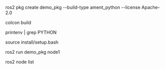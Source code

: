 <!-- ros2 创建包 -->
ros2 pkg create demo_pkg --build-type ament_python --license Apache-2.0

<!-- 编译 -->  
colcon build

<!-- 查看环境变量 -->
printenv  | grep PYTHON

<!-- 激活包环境-->
source install/setup.bash

<!-- 运行 -->
<!-- 注意这里node1是可执行文件名称,实际上节点的名称是package_node，为了统一最好将可执行文件名称与节点名称统一 -->
ros2 run demo_pkg node1

<!-- 查看节点 -->
ros2 node list


